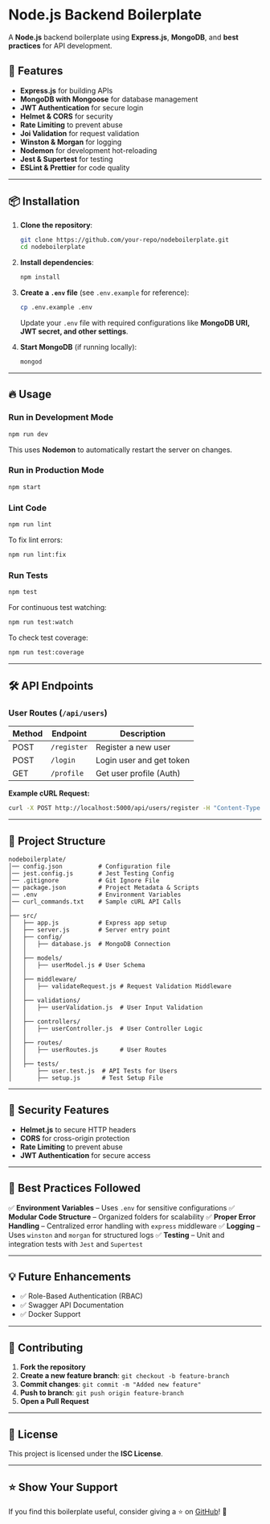 # Node.js Backend Boilerplate

A **Node.js** backend boilerplate using **Express.js**, **MongoDB**, and **best practices** for API development.

## 🚀 Features

- **Express.js** for building APIs
- **MongoDB with Mongoose** for database management
- **JWT Authentication** for secure login
- **Helmet & CORS** for security
- **Rate Limiting** to prevent abuse
- **Joi Validation** for request validation
- **Winston & Morgan** for logging
- **Nodemon** for development hot-reloading
- **Jest & Supertest** for testing
- **ESLint & Prettier** for code quality

---

## 📦 Installation

1. **Clone the repository**:
   ```sh
   git clone https://github.com/your-repo/nodeboilerplate.git
   cd nodeboilerplate
   ```

2. **Install dependencies**:
   ```sh
   npm install
   ```

3. **Create a `.env` file** (see `.env.example` for reference):
   ```sh
   cp .env.example .env
   ```
   Update your `.env` file with required configurations like **MongoDB URI, JWT secret, and other settings**.

4. **Start MongoDB** (if running locally):
   ```sh
   mongod
   ```

---

## 🔥 Usage

### **Run in Development Mode**
```sh
npm run dev
```
This uses **Nodemon** to automatically restart the server on changes.

### **Run in Production Mode**
```sh
npm start
```

### **Lint Code**
```sh
npm run lint
```
To fix lint errors:
```sh
npm run lint:fix
```

### **Run Tests**
```sh
npm test
```
For continuous test watching:
```sh
npm run test:watch
```
To check test coverage:
```sh
npm run test:coverage
```

---

## 🛠 API Endpoints

### **User Routes (`/api/users`)**
| Method | Endpoint       | Description             |
|--------|--------------|-------------------------|
| POST   | `/register`  | Register a new user     |
| POST   | `/login`     | Login user and get token |
| GET    | `/profile`   | Get user profile (Auth) |

**Example cURL Request:**
```sh
curl -X POST http://localhost:5000/api/users/register -H "Content-Type: application/json" -d '{"name": "John", "email": "john@example.com", "password": "password123"}'
```

---

## 📁 Project Structure
```
nodeboilerplate/
│── config.json          # Configuration file
│── jest.config.js       # Jest Testing Config
│── .gitignore           # Git Ignore File
│── package.json         # Project Metadata & Scripts
│── .env                 # Environment Variables
│── curl_commands.txt    # Sample cURL API Calls
│
├── src/
│   ├── app.js           # Express app setup
│   ├── server.js        # Server entry point
│   ├── config/
│   │   ├── database.js  # MongoDB Connection
│   │
│   ├── models/
│   │   ├── userModel.js # User Schema
│   │
│   ├── middleware/
│   │   ├── validateRequest.js # Request Validation Middleware
│   │
│   ├── validations/
│   │   ├── userValidation.js  # User Input Validation
│   │
│   ├── controllers/
│   │   ├── userController.js  # User Controller Logic
│   │
│   ├── routes/
│   │   ├── userRoutes.js      # User Routes
│   │
│   ├── tests/
│       ├── user.test.js  # API Tests for Users
│       ├── setup.js      # Test Setup File
```

---

## 🔐 Security Features
- **Helmet.js** to secure HTTP headers
- **CORS** for cross-origin protection
- **Rate Limiting** to prevent abuse
- **JWT Authentication** for secure access

---

## 🎯 Best Practices Followed
✅ **Environment Variables** – Uses `.env` for sensitive configurations
✅ **Modular Code Structure** – Organized folders for scalability
✅ **Proper Error Handling** – Centralized error handling with `express` middleware
✅ **Logging** – Uses `winston` and `morgan` for structured logs
✅ **Testing** – Unit and integration tests with `Jest` and `Supertest`

---

## 💡 Future Enhancements
- ✅ Role-Based Authentication (RBAC)
- ✅ Swagger API Documentation
- ✅ Docker Support

---

## 🤝 Contributing
1. **Fork the repository**
2. **Create a new feature branch**: `git checkout -b feature-branch`
3. **Commit changes**: `git commit -m "Added new feature"`
4. **Push to branch**: `git push origin feature-branch`
5. **Open a Pull Request**

---

## 📜 License
This project is licensed under the **ISC License**.

---

## ⭐ Show Your Support
If you find this boilerplate useful, consider giving a ⭐ on [GitHub](https://github.com/your-repo/nodeboilerplate)! 🚀

